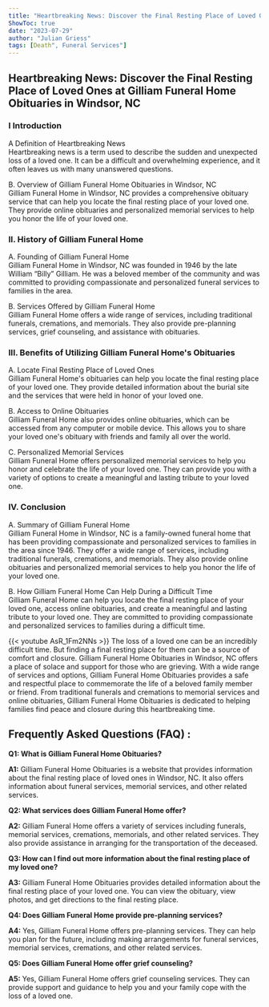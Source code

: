 ```yaml
---
title: "Heartbreaking News: Discover the Final Resting Place of Loved Ones at Gilliam Funeral Home Obituaries in Windsor, NC"
ShowToc: true 
date: "2023-07-29"
author: "Julian Griess" 
tags: [Death", Funeral Services"]
---
```

<h2>Heartbreaking News: Discover the Final Resting Place of Loved Ones at Gilliam Funeral Home Obituaries in Windsor, NC</h2>

<h3>I Introduction</h3>

A Definition of Heartbreaking News <br>
Heartbreaking news is a term used to describe the sudden and unexpected loss of a loved one. It can be a difficult and overwhelming experience, and it often leaves us with many unanswered questions.

B. Overview of Gilliam Funeral Home Obituaries in Windsor, NC <br>
Gilliam Funeral Home in Windsor, NC provides a comprehensive obituary service that can help you locate the final resting place of your loved one. They provide online obituaries and personalized memorial services to help you honor the life of your loved one.

<h3>II. History of Gilliam Funeral Home</h3>

A. Founding of Gilliam Funeral Home <br>
Gilliam Funeral Home in Windsor, NC was founded in 1946 by the late William “Billy” Gilliam. He was a beloved member of the community and was committed to providing compassionate and personalized funeral services to families in the area.

B. Services Offered by Gilliam Funeral Home <br>
Gilliam Funeral Home offers a wide range of services, including traditional funerals, cremations, and memorials. They also provide pre-planning services, grief counseling, and assistance with obituaries.

<h3>III. Benefits of Utilizing Gilliam Funeral Home's Obituaries</h3>

A. Locate Final Resting Place of Loved Ones <br>
Gilliam Funeral Home's obituaries can help you locate the final resting place of your loved one. They provide detailed information about the burial site and the services that were held in honor of your loved one.

B. Access to Online Obituaries <br>
Gilliam Funeral Home also provides online obituaries, which can be accessed from any computer or mobile device. This allows you to share your loved one's obituary with friends and family all over the world.

C. Personalized Memorial Services <br>
Gilliam Funeral Home offers personalized memorial services to help you honor and celebrate the life of your loved one. They can provide you with a variety of options to create a meaningful and lasting tribute to your loved one.

<h3>IV. Conclusion</h3>

A. Summary of Gilliam Funeral Home <br>
Gilliam Funeral Home in Windsor, NC is a family-owned funeral home that has been providing compassionate and personalized services to families in the area since 1946. They offer a wide range of services, including traditional funerals, cremations, and memorials. They also provide online obituaries and personalized memorial services to help you honor the life of your loved one.

B. How Gilliam Funeral Home Can Help During a Difficult Time <br>
Gilliam Funeral Home can help you locate the final resting place of your loved one, access online obituaries, and create a meaningful and lasting tribute to your loved one. They are committed to providing compassionate and personalized services to families during a difficult time.

{{< youtube AsR_1Fm2NNs >}} 
The loss of a loved one can be an incredibly difficult time. But finding a final resting place for them can be a source of comfort and closure. Gilliam Funeral Home Obituaries in Windsor, NC offers a place of solace and support for those who are grieving. With a wide range of services and options, Gilliam Funeral Home Obituaries provides a safe and respectful place to commemorate the life of a beloved family member or friend. From traditional funerals and cremations to memorial services and online obituaries, Gilliam Funeral Home Obituaries is dedicated to helping families find peace and closure during this heartbreaking time.

## Frequently Asked Questions (FAQ) :
**Q1: What is Gilliam Funeral Home Obituaries?**

**A1:** Gilliam Funeral Home Obituaries is a website that provides information about the final resting place of loved ones in Windsor, NC. It also offers information about funeral services, memorial services, and other related services. 

**Q2: What services does Gilliam Funeral Home offer?**

**A2:** Gilliam Funeral Home offers a variety of services including funerals, memorial services, cremations, memorials, and other related services. They also provide assistance in arranging for the transportation of the deceased. 

**Q3: How can I find out more information about the final resting place of my loved one?**

**A3:** Gilliam Funeral Home Obituaries provides detailed information about the final resting place of your loved one. You can view the obituary, view photos, and get directions to the final resting place. 

**Q4: Does Gilliam Funeral Home provide pre-planning services?**

**A4:** Yes, Gilliam Funeral Home offers pre-planning services. They can help you plan for the future, including making arrangements for funeral services, memorial services, cremations, and other related services. 

**Q5: Does Gilliam Funeral Home offer grief counseling?**

**A5:** Yes, Gilliam Funeral Home offers grief counseling services. They can provide support and guidance to help you and your family cope with the loss of a loved one.



